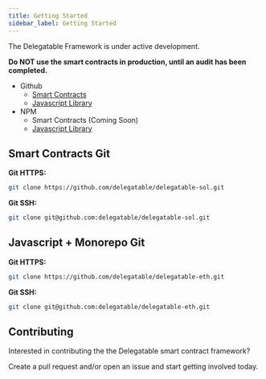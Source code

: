 ```yaml
---
title: Getting Started
sidebar_label: Getting Started
---
```


The Delegatable Framework is under active development.

**Do NOT use the smart contracts in production, until an audit has been completed.**

- Github
  - [Smart Contracts](https://github.com/delegatable/delegatable-sol)
  - [Javascript Library](https://github.com/delegatable/delegatable-eth)
- NPM
  - Smart Contracts (Coming Soon)
  - [Javascript Library](https://www.npmjs.com/package/eth-delegatable-utils)

## Smart Contracts Git

**Git HTTPS:**

```sh
git clone https://github.com/delegatable/delegatable-sol.git
```

**Git SSH:**

```sh
git clone git@github.com:delegatable/delegatable-sol.git
```

## Javascript + Monorepo Git

**Git HTTPS:**

```sh
git clone https://github.com/delegatable/delegatable-eth.git
```

**Git SSH:**

```sh
git clone git@github.com:delegatable/delegatable-eth.git
```

## Contributing

Interested in contributing the the Delegatable smart contract framework?

Create a pull request and/or open an issue and start getting involved today.

